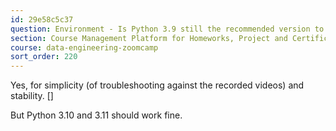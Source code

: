 ```yaml
---
id: 29e58c5c37
question: Environment - Is Python 3.9 still the recommended version to use in 2024?
section: Course Management Platform for Homeworks, Project and Certificate
course: data-engineering-zoomcamp
sort_order: 220
---
```


Yes, for simplicity (of troubleshooting against the recorded videos) and stability. []

But Python 3.10 and 3.11 should work fine.


